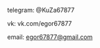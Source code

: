 
telegram: @KuZa67877

vk: vk.com/egor67877

email: egor67877@gmail.com

<!---
KuZa67877/KuZa67877 is a ✨ special ✨ repository because its `README.md` (this file) appears on your GitHub profile.
You can click the Preview link to take a look at your changes.
--->
